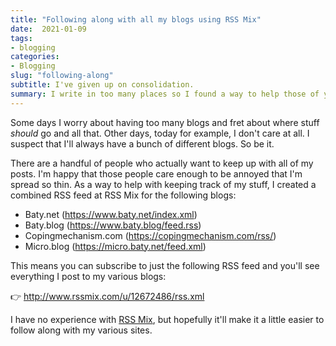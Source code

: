 ```yaml
---
title: "Following along with all my blogs using RSS Mix"
date:  2021-01-09
tags:
- blogging
categories:
- Blogging
slug: "following-along"
subtitle: I've given up on consolidation.
summary: I write in too many places so I found a way to help those of you who are actually interested in following along
---
```


Some days I worry about having too many blogs and fret about where stuff _should_ go and all that. Other days, today for example, I don't care at all. I suspect that I'll always have a bunch of different blogs. So be it. 

There are a handful of people who actually want to keep up with all of my posts. I'm happy that those people care enough to be annoyed that I'm spread so thin. As a way to help with keeping track of my stuff, I created a combined RSS feed at RSS Mix for the following blogs:

- Baty.net (https://www.baty.net/index.xml)
- Baty.blog (https://www.baty.blog/feed.rss)
- Copingmechanism.com (https://copingmechanism.com/rss/)
- Micro.blog (https://micro.baty.net/feed.xml)

This means you can subscribe to just the following RSS feed and you'll see everything I post to my various blogs:

👉 http://www.rssmix.com/u/12672486/rss.xml

I have no experience with [RSS Mix](http://www.rssmix.com), but hopefully it'll make it a little easier to follow along with my various sites.